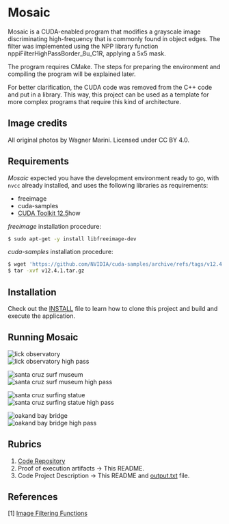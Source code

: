 # Mosaic

Mosaic is a CUDA-enabled program that modifies a grayscale image discriminating high-frequency that is commonly found in object edges. 
The filter was implemented using the NPP library function nppiFilterHighPassBorder_8u_C1R, applying a 5x5 mask.

The program requires CMake. The steps for preparing the environment and compiling the program will be explained later. 

For better clarification, the CUDA code was removed from the C++ code and put in a library. This way, this project can be used as a template for more complex programs that require this kind of architecture.

## Image credits

All original photos by Wagner Marini. Licensed under CC BY 4.0.  

## Requirements

*Mosaic* expected you have the development environment ready to go, with `nvcc` already installed, and uses the following libraries as requirements:

- freeimage
- cuda-samples
- [CUDA Toolkit 12.5](https://developer.nvidia.com/cuda-downloads?target_os=Linux&target_arch=x86_64&Distribution=Ubuntu&target_version=22.04&target_type=deb_network)how

*freeimage* installation procedure:  

```bash
$ sudo apt-get -y install libfreeimage-dev
```

*cuda-samples* installation procedure:

```bash
$ wget 'https://github.com/NVIDIA/cuda-samples/archive/refs/tags/v12.4.1.tar.gz'
$ tar -xvf v12.4.1.tar.gz
```

## Installation

Check out the [INSTALL](https://github.com/wmarini/mosaic/blob/main/INSTALL.md) file to learn how to clone this project and build and execute the application.

## Running Mosaic

![lick observatory](https://github.com/wmarini/mosaic/blob/main/data/DSC06580.jpg)  
![lick observatory high pass](https://github.com/wmarini/mosaic/blob/main/data/DSC06580_out.jpg)  

![santa cruz surf museum](https://github.com/wmarini/mosaic/blob/main/data/DSC06609.jpg)  
![santa cruz surf museum high pass](https://github.com/wmarini/mosaic/blob/main/data/DSC06609_out.jpg)  

![santa cruz surfing statue](https://github.com/wmarini/mosaic/blob/main/data/DSC06628.jpg)  
![santa cruz surfing statue high pass](https://github.com/wmarini/mosaic/blob/main/data/DSC06628_out.jpg)  

![oakand bay bridge](https://github.com/wmarini/mosaic/blob/main/data/DSC06834.jpg)  
![oakand bay bridge high pass](https://github.com/wmarini/mosaic/blob/main/data/DSC06834_out.jpg)  


## Rubrics

1. [Code Repository](https://github.com/wmarini/mosaic)
1. Proof of execution artifacts &rarr; This README.
1. Code Project Description &rarr; This README and [output.txt](https://github.com/wmarini/mosaic/blob/main/output.txt) file.

## References

[1] [Image Filtering Functions](https://docs.nvidia.com/cuda/npp/image_filtering_functions.html)

